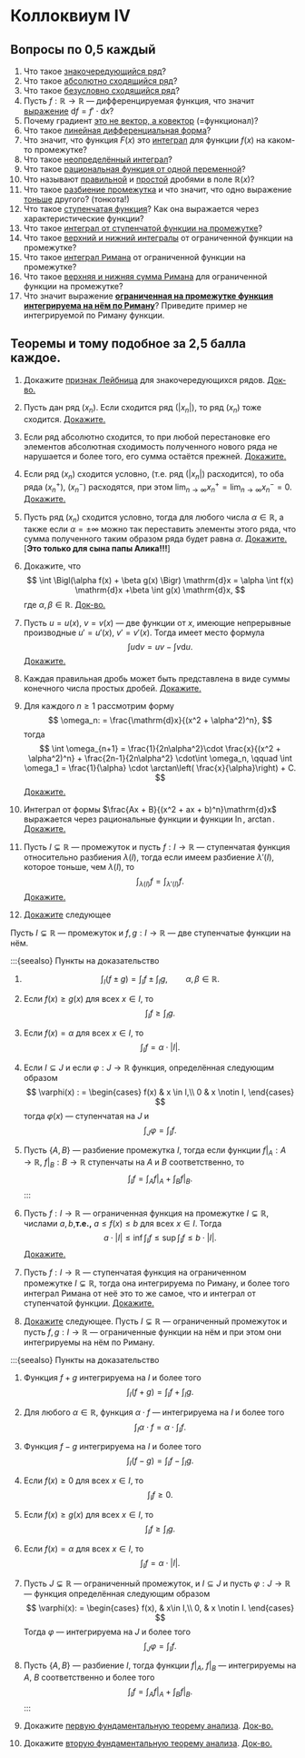 # Коллоквиум IV

## Вопросы по 0,5 каждый

1. Что такое [знакочередующийся ряд](#def4-1)?
2. Что такое [абсолютно сходящийся ряд](#def4-2)?
3. Что такое [безусловно сходящийся ряд](#def4-3)?
4. Пусть $f:\mathbb{R} \to \mathbb{R}$ — дифференцируемая функция, что значит [выражение](#def4-4) $\mathrm{d}f = f'\cdot \mathrm{d}x$?
5. Почему градиент [это не вектор, а ковектор](#def45) (=функционал)?
6. Что такое [линейная дифференциальная форма](#def46)?
7. Что значит, что функция $F(x)$ это [интеграл](#int1) для функции $f(x)$ на каком-то промежутке?
8. Что такое [неопределённый интеграл](#int2)?
9. Что такое [рациональная функция от одной переменной](#rational_func)?
10. Что называют [правильной](#def4101) и [простой](#def4102) дробями в поле $\mathbb{R}(x)?$
11. Что такое [разбиение промежутка](#definition-4-11) и что значит, что одно выражение [тоньше](#fiber) другого? (тонкота!)
12. Что такое [ступенчатая функция](#def412)? Как она выражается через характеристические функции?
13. Что такое [интеграл от ступенчатой функции на промежутке](#def413)?
14. Что такое [верхний и нижний интегралы](#Riemann_int) от ограниченной функции на промежутке? 
15. Что такое [интеграл Римана](#int_of_bounded) от ограниченной функции на промежутке?
16. Что такое [верхняя и нижняя сумма Римана](#def416) для ограниченной функции на промежутке? 
17. Что значит выражение [**ограниченная на промежутке функция интегрируема на нём по Риману**](#int_of_bounded)? Приведите пример не интегрируемой по Риману функции.


## Теоремы и тому подобное за 2,5 балла каждое.

1. Докажите [признак Лейбница](#Leibnitz_for_series) для знакочередующихся рядов. [Док-во.](#theorem-4-1)
2. Пусть дан ряд $(x_n)$. Если сходится ряд $(|x_n|)$, то ряд $(x_n)$ тоже сходится. [Докажите.](#theorem-4-2)
3.  Если ряд абсолютно сходится, то при любой перестановке его элементов абсолютная сходимость полученного нового ряда не нарушается и более того, его сумма остаётся прежней. [Докажите.](#theorem-4-3) 
4.   Если ряд $(x_n)$ сходится условно, (т.е. ряд $(|x_n|)$ расходится), то оба ряда $(x_n^+)$, $(x_n^-)$ расходятся, при этом $\lim_{n\to \infty }x_n^+ = \lim_{n \to \infty}x_n^- = 0.$ [Докажите.](#theorem-4-4)
5.  Пусть ряд $(x_n)$ сходится условно, тогда для любого числа $\alpha \in \mathbb{R}$, а также если $\alpha = \pm \infty$ можно так переставить элементы этого ряда, что сумма полученного таким образом ряда будет равна $\alpha.$ [Докажите.](#theorem-4-5) [**Это только для сына папы Алика!!!**]
6. Докажите, что
$$
\int \Bigl(\alpha f(x) + \beta g(x) \Bigr) \mathrm{d}x = \alpha \int f(x) \mathrm{d}x +\beta \int g(x) \mathrm{d}x,
$$
где $\alpha, \beta \in \mathbb{R}.$ [Док-во.](#theorem-4-6)
7.  Пусть $u = u(x)$, $v= v(x)$ — две функции от $x$, имеющие непрерывные производные $u'= u'(x)$, $v' = v'(x)$. Тогда имеет место формула
$$
\int u \mathrm{d}v = uv - \int v \mathrm{d}u. 
$$ [Докажите.](#theorem-4-7)

8. Каждая правильная дробь может быть представлена в виде суммы конечного числа простых дробей. [Докажите.](#theorem-4-8)
9.  Для каждого $n\ge 1$ рассмотрим форму
$$
\omega_n: = \frac{\mathrm{d}x}{(x^2 + \alpha^2)^n},
$$
тогда
$$
\int \omega_{n+1} = \frac{1}{2n\alpha^2}\cdot \frac{x}{(x^2 + \alpha^2)^n} + \frac{2n-1}{2n\alpha^2} \cdot\int \omega_n, \qquad \int \omega_1 = \frac{1}{\alpha} \cdot \arctan\left( \frac{x}{\alpha}\right) + C.
$$
[Докажите.](#theorem-4-9)
10.  Интеграл от формы $\frac{Ax + B}{(x^2 + ax + b)^n}\mathrm{d}x$ выражается через рациональные функции и функции $\ln$, $\arctan$. [Докажите.](#theorem-4-10)

11.  Пусть $I \subsetneq \mathbb{R}$ — промежуток и пусть $f:I \to \mathbb{R}$ — ступенчатая функция относительно разбиения $\lambda(I)$, тогда если имеем разбиение $\lambda'(I)$, которое тоньше, чем $\lambda(I)$, то
$$
\int_{\lambda(I)}f = \int_{\lambda'(I)}f.
$$ [Докажите.](#theorem-4-11)

12. [Докажите](#theorem-4-12) следующее

Пусть $I \subsetneq \mathbb{R}$ — промежуток и $f,g:I \to \mathbb{R}$ — две ступенчатые функции на нём.

:::{seealso} Пункты на доказательство
1. $$
\int_I( f \pm  g) =  \int_I f  \pm  \int_I g , \qquad \alpha, \beta \in \mathbb{R}.
$$
2. Если $f(x) \ge g(x)$ для всех $x \in I$, то
$$
\int_I f \ge \int_I g.
$$

3. Если $f(x) = \alpha$ для всех $x \in I$, то
$$
\int_I f = \alpha \cdot |I|.
$$
4. Если $I \subseteq J$ и если $\varphi: J \to \mathbb{R}$ функция, определённая следующим образом
$$
\varphi(x) : = \begin{cases}
f(x) & x \in I,\\
0 & x \notin I,
\end{cases}
$$
тогда $\varphi(x)$ — ступенчатая на $J$ и 
$$\int_J\varphi   = \int_I f.$$

5. Пусть $\{A,B\}$ — разбиение промежутка $I$, тогда если функции $f|_A:A \to \mathbb{R}$, $f|_B:B \to \mathbb{R}$ ступенчаты на $A$ и $B$ соответственно, то
$$
\int_I f  = \int_A f|_A  + \int_B f|_B .
$$
:::


13.   Пусть $f:I \to \mathbb{R}$ — ограниченная функция на промежутке $I \subsetneq \mathbb{R}$, числами $a,b$,**т.е.,** $a \le f(x) \le b$ для всех $x \in I$. Тогда
$$
a\cdot |I| \le \inf \int_I f  \le \sup \int_I f \le b \cdot |I|.
$$ [Докажите.](#theorem-4-13)

14. Пусть $f: I \to \mathbb{R}$ — ступенчатая функция на ограниченном промежутке $I \subsetneq \mathbb{R}$, тогда она интегрируема по Риману, и более того интеграл Римана от неё это то же самое, что и интеграл от ступенчатой функции. [Докажите.](#theorem-4-14)

15. [Докажите](#theorem-4-15) следующее.     Пусть $I \subsetneq \mathbb{R}$ — ограниченный промежуток и пусть $f,g: I \to \mathbb{R}$ — ограниченные функции на нём и при этом они интегрируемы на нём по Риману.

:::{seealso} Пункты на доказательство
1. Функция $f+g$ интегрируема на $I$ и более того
$$
\int_I (f+g) = \int_I f + \int_I g.
$$
2. Для любого $\alpha \in \mathbb{R}$, функция $\alpha\cdot f$ — интегрируема на $I$ и более того
$$
\int_I \alpha\cdot f = \alpha \cdot \int_I f.
$$
3. Функция $f-g$ интегрируема на $I$ и более того
$$
\int_I(f-g)  = \int_I f - \int_I g.
$$
4. Если $f(x) \ge 0$ для всех $x\in I$, то
$$
\int_I f \ge 0.
$$
5. Если $f(x) \ge g(x)$ для всех $x \in I$, то
$$
\int_I f \ge \int_I g.
$$
6. Если $f(x) = \alpha$ для всех $x \in I$, то
$$
\int_I f = \alpha\cdot |I|.
$$
7. Пусть $J \subsetneq \mathbb{R}$ — ограниченный промежуток, и $I \subseteq J$ и пусть $\varphi:J \to \mathbb{R}$ — функция определённая следующим образом
$$
\varphi(x): = \begin{cases}
f(x), & x\in I,\\
0, & x \notin I.
\end{cases}
$$
Тогда $\varphi$ — интегрируема на $J$ и более того
$$
\int_J \varphi = \int_I f.
$$
8. Пусть $\{A,B\}$ — разбиение $I$, тогда функции $f|_A$, $f|_B$ — интегрируемы на $A$, $B$ соответственно и более того
$$
\int_I f = \int_A f|_A + \int_B f|_B.
$$
:::

16. Докажите [первую фундаментальную теорему анализа](#first_fundamental_theorem). [Док-во.](#theorem-4-16)
17. Докажите [вторую фундаментальную теорему анализа](#second_fundamental_theorem). [Док-во.](#theorem-4-17)